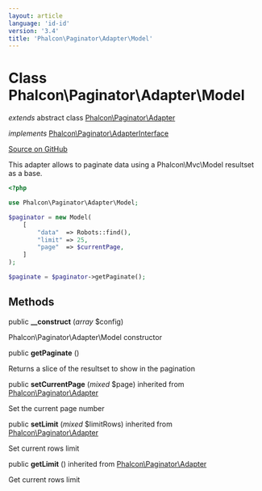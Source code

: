 ```yaml
---
layout: article
language: 'id-id'
version: '3.4'
title: 'Phalcon\Paginator\Adapter\Model'
---
```


# Class **Phalcon\Paginator\Adapter\Model**

*extends* abstract class [Phalcon\Paginator\Adapter](/3.4/en/api/Phalcon_Paginator_Adapter)

*implements* [Phalcon\Paginator\AdapterInterface](/3.4/en/api/Phalcon_Paginator_AdapterInterface)

<a href="https://github.com/phalcon/cphalcon/tree/v3.4.0/phalcon/paginator/adapter/model.zep" class="btn btn-default btn-sm">Source on GitHub</a>

This adapter allows to paginate data using a Phalcon\Mvc\Model resultset as a base.

```php
<?php

use Phalcon\Paginator\Adapter\Model;

$paginator = new Model(
    [
        "data"  => Robots::find(),
        "limit" => 25,
        "page"  => $currentPage,
    ]
);

$paginate = $paginator->getPaginate();

```

## Methods

public **__construct** (*array* $config)

Phalcon\Paginator\Adapter\Model constructor

public **getPaginate** ()

Returns a slice of the resultset to show in the pagination

public **setCurrentPage** (*mixed* $page) inherited from [Phalcon\Paginator\Adapter](/3.4/en/api/Phalcon_Paginator_Adapter)

Set the current page number

public **setLimit** (*mixed* $limitRows) inherited from [Phalcon\Paginator\Adapter](/3.4/en/api/Phalcon_Paginator_Adapter)

Set current rows limit

public **getLimit** () inherited from [Phalcon\Paginator\Adapter](/3.4/en/api/Phalcon_Paginator_Adapter)

Get current rows limit